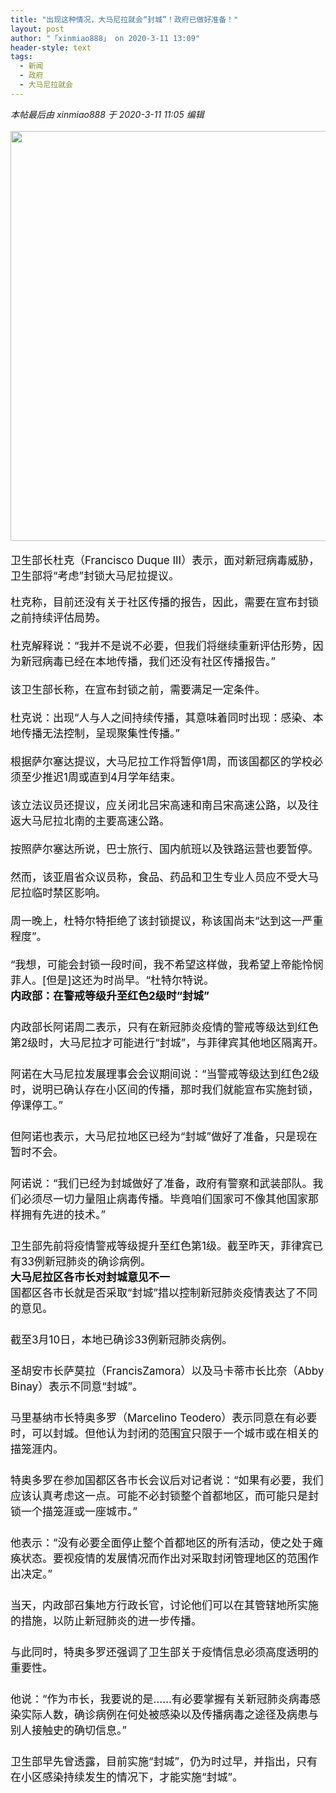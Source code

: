 ```yaml
---
title: "出现这种情况，大马尼拉就会“封城”！政府已做好准备！"
layout: post
author: "「xinmiao888」 on 2020-3-11 13:09"
header-style: text
tags:
  - 新闻
  - 政府
  - 大马尼拉就会
---
```


<head></head>
<body>
 <i class="pstatus"> 本帖最后由 xinmiao888 于 2020-3-11 11:05 编辑 </i>
 <br> 
 <br> 
 <ignore_js_op> 
  <img aid="1340777" src="https://bbs.boniu123.cc/data/attachment/forum/202003/11/110320lcltnhhhaq7g9lgt.png" zoomfile="data/attachment/forum/202003/11/110320lcltnhhhaq7g9lgt.png" file="data/attachment/forum/202003/11/110320lcltnhhhaq7g9lgt.png" width="656" inpost="1"> 
  <div class="tip tip_4 aimg_tip" id="aimg_1340777_menu" style="position: absolute; display: none" disautofocus="true"> 
   <div class="xs0"> 
    <p><strong>封城.png</strong> <em class="xg1">(329.51 KB, 下载次数: 0)</em></p> 
    <p> <a href="forum.php?mod=attachment&amp;aid=MTM0MDc3N3xlZDExZmE2MXwxNTgzOTAzNDI5fDB8NTc3ODQ0&amp;nothumb=yes" target="_blank">下载附件</a> &nbsp;<a href="javascript:;" onclick="showWindow(this.id, this.getAttribute('url'), 'get', 0);" id="savephoto_1340777" url="home.php?mod=spacecp&amp;ac=album&amp;op=saveforumphoto&amp;aid=1340777&amp;handlekey=savephoto_1340777">保存到相册</a> </p> 
    <p class="xg1 y"><span title="2020-3-11 11:03">2&nbsp;小时前</span> 上传</p> 
   </div> 
   <div class="tip_horn"></div> 
  </div> 
 </ignore_js_op> 
 <br> 
 <br> 
 <div align="left"> 
  <font style="color:rgb(16, 15, 15)"><font face="-apple-system-font, BlinkMacSystemFont, &amp;quot;"><font style="font-size:17px">卫生部长杜克（Francisco Duque III）表示，面对新冠病毒威胁，卫生部将“考虑”封锁大马尼拉提议。<br> </font></font></font> 
 </div>
 <br> 
 <div align="left"> 
  <font style="color:rgb(16, 15, 15)"><font face="-apple-system-font, BlinkMacSystemFont, &amp;quot;"><font style="font-size:17px">杜克称，目前还没有关于社区传播的报告，因此，需要在宣布封锁之前持续评估局势。<br> </font></font></font> 
 </div> 
 <div align="left"> 
  <font style="color:rgb(16, 15, 15)"><font face="-apple-system-font, BlinkMacSystemFont, &amp;quot;"><font style="font-size:17px"><br> </font></font></font> 
 </div> 
 <div align="left"> 
  <font style="color:rgb(16, 15, 15)"><font face="-apple-system-font, BlinkMacSystemFont, &amp;quot;"><font style="font-size:17px">杜克解释说：“我并不是说不必要，但我们将继续重新评估形势，因为新冠病毒已经在本地传播，我们还没有社区传播报告。”<br> </font></font></font> 
 </div> 
 <div align="left"> 
  <font style="color:rgb(16, 15, 15)"><font face="-apple-system-font, BlinkMacSystemFont, &amp;quot;"><font style="font-size:17px"><br> </font></font></font> 
 </div> 
 <div align="left"> 
  <font style="color:rgb(16, 15, 15)"><font face="-apple-system-font, BlinkMacSystemFont, &amp;quot;"><font style="font-size:17px">该卫生部长称，在宣布封锁之前，需要满足一定条件。<br> </font></font></font> 
 </div> 
 <div align="left"> 
  <font style="color:rgb(16, 15, 15)"><font face="-apple-system-font, BlinkMacSystemFont, &amp;quot;"><font style="font-size:17px"><br> </font></font></font> 
 </div> 
 <div align="left"> 
  <font style="color:rgb(16, 15, 15)"><font face="-apple-system-font, BlinkMacSystemFont, &amp;quot;"><font style="font-size:17px">杜克说：出现“人与人之间持续传播，其意味着同时出现：感染、本地传播无法控制，呈现聚集性传播。”<br> </font></font></font> 
 </div> 
 <div align="left"> 
  <font style="color:rgb(16, 15, 15)"><font face="-apple-system-font, BlinkMacSystemFont, &amp;quot;"><font style="font-size:17px"><br> </font></font></font> 
 </div> 
 <div align="left"> 
  <font style="color:rgb(16, 15, 15)"><font face="-apple-system-font, BlinkMacSystemFont, &amp;quot;"><font style="font-size:17px">根据萨尔塞达提议，大马尼拉工作将暂停1周，而该国都区的学校必须至少推迟1周或直到4月学年结束。</font></font></font> 
 </div> 
 <div align="left"> 
  <font style="color:rgb(16, 15, 15)"><font face="-apple-system-font, BlinkMacSystemFont, &amp;quot;"><font style="font-size:17px"><br> </font></font></font> 
 </div> 
 <div align="left"> 
  <font style="color:rgb(16, 15, 15)"><font face="-apple-system-font, BlinkMacSystemFont, &amp;quot;"><font style="font-size:17px">该立法议员还提议，应关闭北吕宋高速和南吕宋高速公路，以及往返大马尼拉北南的主要高速公路。</font></font></font> 
 </div> 
 <div align="left"> 
  <font style="color:rgb(16, 15, 15)"><font face="-apple-system-font, BlinkMacSystemFont, &amp;quot;"><font style="font-size:17px"><br> </font></font></font> 
 </div> 
 <div align="left"> 
  <font style="color:rgb(16, 15, 15)"><font face="-apple-system-font, BlinkMacSystemFont, &amp;quot;"><font style="font-size:17px">按照萨尔塞达所说，巴士旅行、国内航班以及铁路运营也要暂停。<br> </font></font></font> 
 </div> 
 <div align="left"> 
  <font style="color:rgb(16, 15, 15)"><font face="-apple-system-font, BlinkMacSystemFont, &amp;quot;"><font style="font-size:17px"><br> </font></font></font> 
 </div> 
 <div align="left"> 
  <font style="color:rgb(16, 15, 15)"><font face="-apple-system-font, BlinkMacSystemFont, &amp;quot;"><font style="font-size:17px">然而，该亚眉省众议员称，食品、药品和卫生专业人员应不受大马尼拉临时禁区影响。</font></font></font> 
 </div> 
 <div align="left"> 
  <font style="color:rgb(16, 15, 15)"><font face="-apple-system-font, BlinkMacSystemFont, &amp;quot;"><font style="font-size:17px"><br> </font></font></font> 
 </div> 
 <div align="left"> 
  <font style="color:rgb(16, 15, 15)"><font face="-apple-system-font, BlinkMacSystemFont, &amp;quot;"><font style="font-size:17px">周一晚上，杜特尔特拒绝了该封锁提议，称该国尚未“达到这一严重程度”。</font></font></font> 
 </div> 
 <div align="left"> 
  <font style="color:rgb(16, 15, 15)"><font face="-apple-system-font, BlinkMacSystemFont, &amp;quot;"><font style="font-size:17px"> <br> </font></font></font> 
 </div> 
 <div align="left"> 
  <font style="color:rgb(16, 15, 15)"><font face="-apple-system-font, BlinkMacSystemFont, &amp;quot;"><font style="font-size:17px">“我想，可能会封锁一段时间，我不希望这样做，我希望上帝能怜悯菲人。[但是]这还为时尚早。“杜特尔特说。</font></font></font> 
 </div> 
 <div align="left"> 
  <font style="color:rgb(16, 15, 15)"><font face="-apple-system-font, BlinkMacSystemFont, &amp;quot;"><font style="font-size:17px"> </font></font></font> 
 </div> 
 <div align="left"> 
  <font style="color:rgb(16, 15, 15)"><font face="-apple-system-font, BlinkMacSystemFont, &amp;quot;"><font style="font-size:17px"><strong>内政部：在警戒等级升至红色2级时“封城”</strong></font></font></font> 
 </div> 
 <div align="left"> 
  <font style="color:rgb(16, 15, 15)"><font face="-apple-system-font, BlinkMacSystemFont, &amp;quot;"><font style="font-size:17px"> 　<br> </font></font></font> 
 </div> 
 <div align="left"> 
  <font style="color:rgb(16, 15, 15)"><font face="-apple-system-font, BlinkMacSystemFont, &amp;quot;"><font style="font-size:17px">内政部长阿诺周二表示，只有在新冠肺炎疫情的警戒等级达到红色第2级时，大马尼拉才可能进行“封城”，与菲律宾其他地区隔离开。</font></font></font> 
 </div> 
 <div align="left"> 
  <font style="color:rgb(16, 15, 15)"><font face="-apple-system-font, BlinkMacSystemFont, &amp;quot;"><font style="font-size:17px">　　<br> </font></font></font> 
 </div> 
 <div align="left"> 
  <font style="color:rgb(16, 15, 15)"><font face="-apple-system-font, BlinkMacSystemFont, &amp;quot;"><font style="font-size:17px">阿诺在大马尼拉发展理事会会议期间说：“当警戒等级达到红色2级时，说明已确认存在小区间的传播，那时我们就能宣布实施封锁，停课停工。”</font></font></font> 
 </div> 
 <div align="left"> 
  <font style="color:rgb(16, 15, 15)"><font face="-apple-system-font, BlinkMacSystemFont, &amp;quot;"><font style="font-size:17px">　　<br> </font></font></font> 
 </div> 
 <div align="left"> 
  <font style="color:rgb(16, 15, 15)"><font face="-apple-system-font, BlinkMacSystemFont, &amp;quot;"><font style="font-size:17px">但阿诺也表示，大马尼拉地区已经为“封城”做好了准备，只是现在暂时不会。</font></font></font> 
 </div> 
 <div align="left"> 
  <font style="color:rgb(16, 15, 15)"><font face="-apple-system-font, BlinkMacSystemFont, &amp;quot;"><font style="font-size:17px">　　<br> </font></font></font> 
 </div> 
 <div align="left"> 
  <font style="color:rgb(16, 15, 15)"><font face="-apple-system-font, BlinkMacSystemFont, &amp;quot;"><font style="font-size:17px">阿诺说：“我们已经为封城做好了准备，政府有警察和武装部队。我们必须尽一切力量阻止病毒传播。毕竟咱们国家可不像其他国家那样拥有先进的技术。”</font></font></font> 
 </div> 
 <div align="left"> 
  <font style="color:rgb(16, 15, 15)"><font face="-apple-system-font, BlinkMacSystemFont, &amp;quot;"><font style="font-size:17px">　　<br> </font></font></font> 
 </div> 
 <div align="left"> 
  <font style="color:rgb(16, 15, 15)"><font face="-apple-system-font, BlinkMacSystemFont, &amp;quot;"><font style="font-size:17px">卫生部先前将疫情警戒等级提升至红色第1级。截至昨天，菲律宾已有33例新冠肺炎的确诊病例。</font></font></font> 
 </div> 
 <div align="left"> 
  <font style="color:rgb(16, 15, 15)"><font face="-apple-system-font, BlinkMacSystemFont, &amp;quot;"><font style="font-size:17px"> </font></font></font> 
 </div> 
 <div align="left"> 
  <font style="color:rgb(16, 15, 15)"><font face="-apple-system-font, BlinkMacSystemFont, &amp;quot;"><font style="font-size:17px"><strong>大马尼拉区各市长对封城意见不一</strong></font></font></font> 
 </div> 
 <div align="left"> 
  <font style="color:rgb(16, 15, 15)"><font face="-apple-system-font, BlinkMacSystemFont, &amp;quot;"><font style="font-size:17px"> </font></font></font> 
 </div> 
 <div align="left"> 
  <font style="color:rgb(16, 15, 15)"><font face="-apple-system-font, BlinkMacSystemFont, &amp;quot;"><font style="font-size:17px">国都区各市长就是否采取“封城”措以控制新冠肺炎疫情表达了不同的意见。</font></font></font> 
 </div> 
 <div align="left"> 
  <font style="color:rgb(16, 15, 15)"><font face="-apple-system-font, BlinkMacSystemFont, &amp;quot;"><font style="font-size:17px">　　<br> </font></font></font> 
 </div> 
 <div align="left"> 
  <font style="color:rgb(16, 15, 15)"><font face="-apple-system-font, BlinkMacSystemFont, &amp;quot;"><font style="font-size:17px">截至3月10日，本地已确诊33例新冠肺炎病例。</font></font></font> 
 </div> 
 <div align="left"> 
  <font style="color:rgb(16, 15, 15)"><font face="-apple-system-font, BlinkMacSystemFont, &amp;quot;"><font style="font-size:17px">　　<br> </font></font></font> 
 </div> 
 <div align="left"> 
  <font style="color:rgb(16, 15, 15)"><font face="-apple-system-font, BlinkMacSystemFont, &amp;quot;"><font style="font-size:17px">圣胡安市长萨莫拉（FrancisZamora）以及马卡蒂市长比奈（Abby Binay）表示不同意“封城”。</font></font></font> 
 </div> 
 <div align="left"> 
  <font style="color:rgb(16, 15, 15)"><font face="-apple-system-font, BlinkMacSystemFont, &amp;quot;"><font style="font-size:17px">　　<br> </font></font></font> 
 </div> 
 <div align="left"> 
  <font style="color:rgb(16, 15, 15)"><font face="-apple-system-font, BlinkMacSystemFont, &amp;quot;"><font style="font-size:17px">马里基纳市长特奥多罗（Marcelino Teodero）表示同意在有必要时，可以封城。但他认为封闭的范围宜只限于一个城市或在相关的描笼涯内。</font></font></font> 
 </div> 
 <div align="left"> 
  <font style="color:rgb(16, 15, 15)"><font face="-apple-system-font, BlinkMacSystemFont, &amp;quot;"><font style="font-size:17px">　　<br> </font></font></font> 
 </div> 
 <div align="left"> 
  <font style="color:rgb(16, 15, 15)"><font face="-apple-system-font, BlinkMacSystemFont, &amp;quot;"><font style="font-size:17px">特奥多罗在参加国都区各市长会议后对记者说：“如果有必要，我们应该认真考虑这一点。可能不必封锁整个首都地区，而可能只是封锁一个描笼涯或一座城市。”</font></font></font> 
 </div> 
 <div align="left"> 
  <font style="color:rgb(16, 15, 15)"><font face="-apple-system-font, BlinkMacSystemFont, &amp;quot;"><font style="font-size:17px">　　<br> </font></font></font> 
 </div> 
 <div align="left"> 
  <font style="color:rgb(16, 15, 15)"><font face="-apple-system-font, BlinkMacSystemFont, &amp;quot;"><font style="font-size:17px">他表示：“没有必要全面停止整个首都地区的所有活动，使之处于瘫痪状态。要视疫情的发展情况而作出对采取封闭管理地区的范围作出决定。”</font></font></font> 
 </div> 
 <div align="left"> 
  <font style="color:rgb(16, 15, 15)"><font face="-apple-system-font, BlinkMacSystemFont, &amp;quot;"><font style="font-size:17px">　　<br> </font></font></font> 
 </div> 
 <div align="left"> 
  <font style="color:rgb(16, 15, 15)"><font face="-apple-system-font, BlinkMacSystemFont, &amp;quot;"><font style="font-size:17px">当天，内政部召集地方行政长官，讨论他们可以在其管辖地所实施的措施，以防止新冠肺炎的进一步传播。</font></font></font> 
 </div> 
 <div align="left"> 
  <font style="color:rgb(16, 15, 15)"><font face="-apple-system-font, BlinkMacSystemFont, &amp;quot;"><font style="font-size:17px">　　<br> </font></font></font> 
 </div> 
 <div align="left"> 
  <font style="color:rgb(16, 15, 15)"><font face="-apple-system-font, BlinkMacSystemFont, &amp;quot;"><font style="font-size:17px">与此同时，特奥多罗还强调了卫生部关于疫情信息必须高度透明的重要性。</font></font></font> 
 </div> 
 <div align="left"> 
  <font style="color:rgb(16, 15, 15)"><font face="-apple-system-font, BlinkMacSystemFont, &amp;quot;"><font style="font-size:17px">　　<br> </font></font></font> 
 </div> 
 <div align="left"> 
  <font style="color:rgb(16, 15, 15)"><font face="-apple-system-font, BlinkMacSystemFont, &amp;quot;"><font style="font-size:17px">他说：“作为市长，我要说的是……有必要掌握有关新冠肺炎病毒感染实际人数，确诊病例在何处被感染以及传播病毒之途径及病患与别人接触史的确切信息。”</font></font></font> 
 </div> 
 <div align="left"> 
  <font style="color:rgb(16, 15, 15)"><font face="-apple-system-font, BlinkMacSystemFont, &amp;quot;"><font style="font-size:17px">　　<br> </font></font></font> 
 </div> 
 <div align="left"> 
  <font style="color:rgb(16, 15, 15)"><font face="-apple-system-font, BlinkMacSystemFont, &amp;quot;"><font style="font-size:17px">卫生部早先曾透露，目前实施“封城”，仍为时过早，并指出，只有在小区感染持续发生的情况下，才能实施“封城”。</font></font></font> 
 </div>
 <br>
</body>



